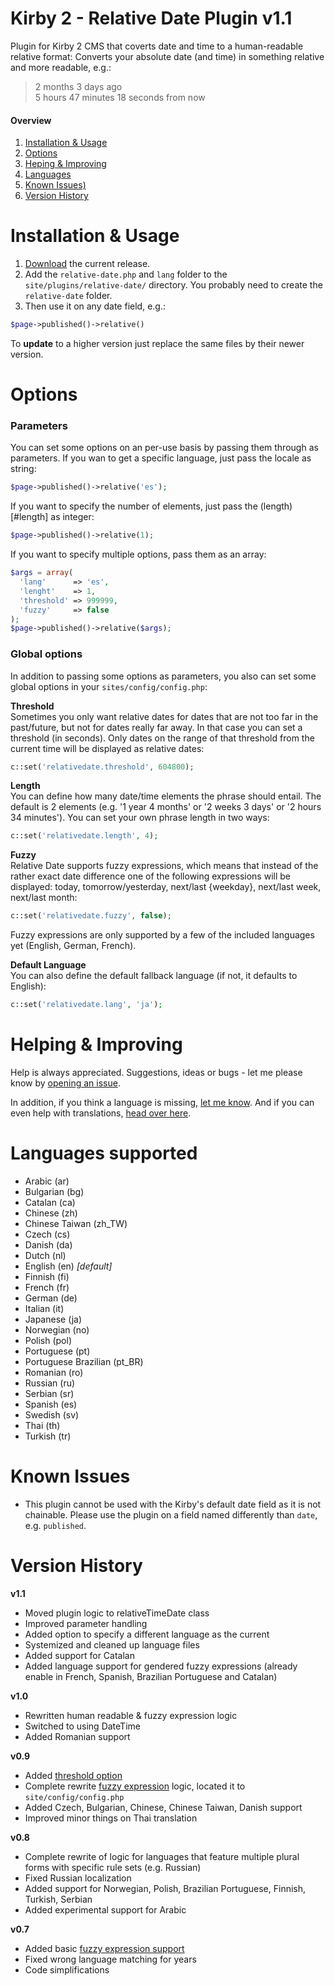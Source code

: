 # Kirby 2 - Relative Date Plugin v1.1
Plugin for Kirby 2 CMS that coverts date and time to a human-readable relative format: Converts your absolute date (and time) in something relative and more readable, e.g.: 

> 2 months 3 days ago  
> 5 hours 47 minutes 18 seconds from now  
 
#### Overview
1. [Installation & Usage](#install)  
2. [Options](#options)  
3. [Heping & Improving](#helping)  
4. [Languages](#languages)  
5. [Known Issues)](issues)  
6. [Version History](#history)  


# Installation & Usage <a id="install"></a>
1. [Download](https://github.com/distantnative/kirby-relativedate/archive/develop.zip) the current release.
2. Add the `relative-date.php` and `lang` folder to the `site/plugins/relative-date/` directory. You probably need to create the `relative-date` folder.
3. Then use it on any date field, e.g.: 
```php
$page->published()->relative()
```

To **update** to a higher version just replace the same files by their newer version.


# Options <a id="options"></a>

### Parameters

You can set some options on an per-use basis by passing them through as parameters. If you wan to get a specific language, just pass the locale as string:

```php
$page->published()->relative('es');
```

If you want to specify the number of elements, just pass the (length)[#length] as integer:

```php
$page->published()->relative(1);
```

If you want to specify multiple options, pass them as an array:

```php
$args = array(
  'lang'      => 'es',
  'lenght'    => 1,
  'threshold' => 999999,
  'fuzzy'     => false
);
$page->published()->relative($args);
```

### Global options

In addition to passing some options as parameters, you also can set some global options in your `sites/config/config.php`:

**Threshold <a id="threshold"></a>**  
Sometimes you only want relative dates for dates that are not too far in the past/future, but not for dates really far away. In that case you can set a threshold (in seconds). Only dates on the range of that threshold from the current time will be displayed as relative dates:

```php
c::set('relativedate.threshold', 604800);
```


**Length <a id="length"></a>**  
You can define how many date/time elements the phrase should entail. The default is 2 elements (e.g. '1 year 4 months' or '2 weeks 3 days' or '2 hours 34 minutes'). You can set your own phrase length in two ways:

```php
c::set('relativedate.length', 4);
```

**Fuzzy <a id="fuzzy"></a>**  
Relative Date supports fuzzy expressions, which means that instead of the rather exact date difference one of the following expressions will be displayed: today, tomorrow/yesterday, next/last {weekday}, next/last week, next/last month:

```php
c::set('relativedate.fuzzy', false);
```

Fuzzy expressions are only supported by a few of the included languages yet (English, German, French).

**Default Language**  
You can also define the default fallback language (if not, it defaults to English):

```php
c::set('relativedate.lang', 'ja');
```

# Helping & Improving <a id="helping"></a>
Help is always appreciated. Suggestions, ideas or bugs - let me please know by [opening an issue](https://github.com/distantnative/kirby-relativedate/issues).

In addition, if you think a language is missing, [let me know](https://github.com/distantnative/kirby-relativedate/issues/11). And if you can even help with translations, [head over here](https://github.com/distantnative/kirby-relativedate/issues/20).

# Languages supported <a id="languages"></a>

- Arabic (ar)
- Bulgarian (bg)
- Catalan (ca)
- Chinese (zh)
- Chinese Taiwan (zh_TW)
- Czech (cs)
- Danish (da)
- Dutch (nl)
- English (en) *[default]*
- Finnish (fi)
- French (fr)
- German (de)
- Italian (it)
- Japanese (ja)
- Norwegian (no)
- Polish (pol)
- Portuguese (pt)
- Portuguese Brazilian (pt_BR) 
- Romanian (ro)
- Russian (ru)
- Serbian (sr)
- Spanish (es)
- Swedish (sv)
- Thai (th)
- Turkish (tr)

# Known Issues <a id="issues"></a>
- This plugin cannot be used with the Kirby's default date field as it is not chainable. Please use the plugin on a field named differently than `date`, e.g. `published`.

# Version History <a id="history"></a>
**v1.1**
- Moved plugin logic to relativeTimeDate class
- Improved parameter handling
- Added option to specify a different language as the current
- Systemized and cleaned up language files
- Added support for Catalan
- Added language support for gendered fuzzy expressions (already enable in French, Spanish, Brazilian Portuguese and Catalan)

**v1.0**
- Rewritten human readable & fuzzy expression logic
- Switched to using DateTime
- Added Romanian support

**v0.9**
- Added [threshold option](#threshold)
- Complete rewrite [fuzzy expression](#fuzzy) logic, located it to ```site/config/config.php```
- Added Czech, Bulgarian, Chinese, Chinese Taiwan, Danish support
- Improved minor things on Thai translation

**v0.8**
- Complete rewrite of logic for languages that feature multiple plural forms with specific rule sets (e.g. Russian)
- Fixed Russian localization
- Added support for Norwegian, Polish, Brazilian Portuguese, Finnish, Turkish, Serbian
- Added experimental support for Arabic

**v0.7**
- Added basic [fuzzy expression support](#fuzzy) 
- Fixed wrong language matching for years
- Code simplifications
